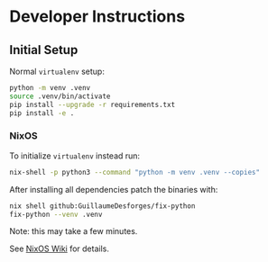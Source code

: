 # Developer Instructions

## Initial Setup
Normal `virtualenv` setup:
```sh
python -m venv .venv
source .venv/bin/activate
pip install --upgrade -r requirements.txt
pip install -e .
```

### NixOS
To initialize `virtualenv` instead run:
```sh
nix-shell -p python3 --command "python -m venv .venv --copies"
```

After installing all dependencies patch the binaries with:
```sh
nix shell github:GuillaumeDesforges/fix-python
fix-python --venv .venv
```

Note: this may take a few minutes.

See [NixOS Wiki](https://wiki.nixos.org/wiki/Python#Running_compiled_libraries) for details.
